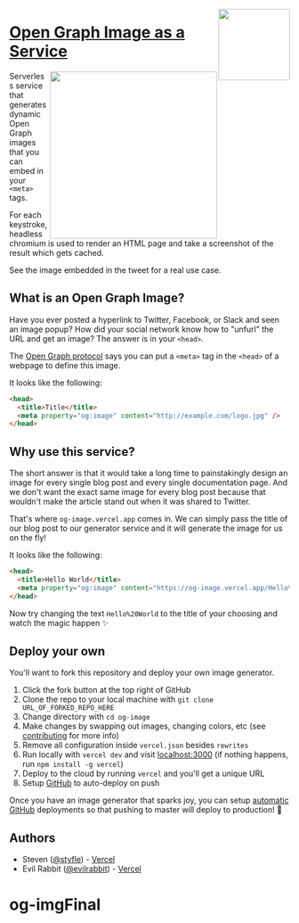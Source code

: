 <a href="https://vercel.com/new/project?template=vercel/og-image"><img width="128" src="https://vercel.com/button" align="right"></a>

# [Open Graph Image as a Service](https://og-image.vercel.app)

<a href="https://twitter.com/vercel">
    <img align="right" src="https://og-image.vercel.app/tweet.png" height="300" />
</a>

Serverless service that generates dynamic Open Graph images that you can embed in your `<meta>` tags.

For each keystroke, headless chromium is used to render an HTML page and take a screenshot of the result which gets cached.

See the image embedded in the tweet for a real use case.


## What is an Open Graph Image?

Have you ever posted a hyperlink to Twitter, Facebook, or Slack and seen an image popup?
How did your social network know how to "unfurl" the URL and get an image?
The answer is in your `<head>`.

The [Open Graph protocol](http://ogp.me) says you can put a `<meta>` tag in the `<head>` of a webpage to define this image.

It looks like the following:

```html
<head>
  <title>Title</title>
  <meta property="og:image" content="http://example.com/logo.jpg" />
</head>
```

## Why use this service?

The short answer is that it would take a long time to painstakingly design an image for every single blog post and every single documentation page. And we don't want the exact same image for every blog post because that wouldn't make the article stand out when it was shared to Twitter. 

That's where `og-image.vercel.app` comes in. We can simply pass the title of our blog post to our generator service and it will generate the image for us on the fly!

It looks like the following:

```html
<head>
  <title>Hello World</title>
  <meta property="og:image" content="https://og-image.vercel.app/Hello%20World.png" />
</head>
```

Now try changing the text `Hello%20World` to the title of your choosing and watch the magic happen ✨

## Deploy your own

You'll want to fork this repository and deploy your own image generator.

1. Click the fork button at the top right of GitHub
2. Clone the repo to your local machine with `git clone URL_OF_FORKED_REPO_HERE`
3. Change directory with `cd og-image`
4. Make changes by swapping out images, changing colors, etc (see [contributing](https://github.com/vercel/og-image/blob/main/CONTRIBUTING.md) for more info)
5. Remove all configuration inside `vercel.json` besides `rewrites`
6. Run locally with `vercel dev` and visit [localhost:3000](http://localhost:3000)  (if nothing happens, run `npm install -g vercel`)
7. Deploy to the cloud by running `vercel` and you'll get a unique URL
8. Setup [GitHub](https://vercel.com/github) to auto-deploy on push

Once you have an image generator that sparks joy, you can setup [automatic GitHub](https://vercel.com/github) deployments so that pushing to master will deploy to production! 🚀

## Authors

- Steven ([@styfle](https://twitter.com/styfle)) - [Vercel](https://vercel.com)
- Evil Rabbit ([@evilrabbit](https://twitter.com/evilrabbit_)) - [Vercel](https://vercel.com)
# og-imgFinal
